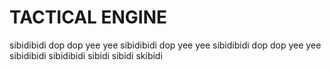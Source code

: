 # TACTICAL ENGINE
sibidibidi dop dop yee yee sibidibidi dop yee yee sibidibidi dop dop yee yee sibidibidi sibidibidi sibidi sibidi skibidi
